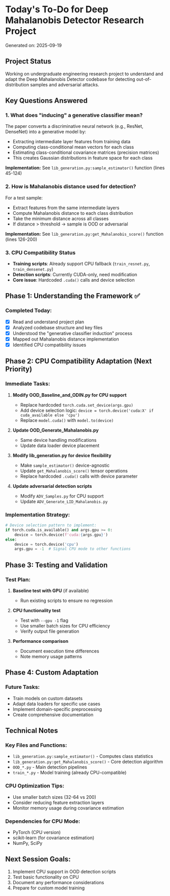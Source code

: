 # Today's To-Do for Deep Mahalanobis Detector Research Project

Generated on: 2025-09-19

## Project Status
Working on undergraduate engineering research project to understand and adapt the Deep Mahalanobis Detector codebase for detecting out-of-distribution samples and adversarial attacks.

## Key Questions Answered

### 1. What does "inducing" a generative classifier mean?
The paper converts a discriminative neural network (e.g., ResNet, DenseNet) into a generative model by:
- Extracting intermediate layer features from training data
- Computing class-conditional mean vectors for each class
- Estimating class-conditional covariance matrices (precision matrices)
- This creates Gaussian distributions in feature space for each class

**Implementation:** See `lib_generation.py:sample_estimator()` function (lines 45-124)

### 2. How is Mahalanobis distance used for detection?
For a test sample:
- Extract features from the same intermediate layers
- Compute Mahalanobis distance to each class distribution
- Take the minimum distance across all classes
- If distance > threshold → sample is OOD or adversarial

**Implementation:** See `lib_generation.py:get_Mahalanobis_score()` function (lines 126-200)

### 3. CPU Compatibility Status
- **Training scripts**: Already support CPU fallback (`train_resnet.py`, `train_densenet.py`)
- **Detection scripts**: Currently CUDA-only, need modification
- **Core issue**: Hardcoded `.cuda()` calls and device selection

## Phase 1: Understanding the Framework ✅

### Completed Today:
- [x] Read and understand project plan
- [x] Analyzed codebase structure and key files
- [x] Understood the "generative classifier induction" process
- [x] Mapped out Mahalanobis distance implementation
- [x] Identified CPU compatibility issues

## Phase 2: CPU Compatibility Adaptation (Next Priority)

### Immediate Tasks:
1. **Modify OOD_Baseline_and_ODIN.py for CPU support**
   - Replace hardcoded `torch.cuda.set_device(args.gpu)`
   - Add device selection logic: `device = torch.device('cuda:X' if cuda_available else 'cpu')`
   - Replace `model.cuda()` with `model.to(device)`

2. **Update OOD_Generate_Mahalanobis.py**
   - Same device handling modifications
   - Update data loader device placement

3. **Modify lib_generation.py for device flexibility**
   - Make `sample_estimator()` device-agnostic
   - Update `get_Mahalanobis_score()` tensor operations
   - Replace hardcoded `.cuda()` calls with device parameter

4. **Update adversarial detection scripts**
   - Modify `ADV_Samples.py` for CPU support
   - Update `ADV_Generate_LID_Mahalanobis.py`

### Implementation Strategy:
```python
# Device selection pattern to implement:
if torch.cuda.is_available() and args.gpu >= 0:
    device = torch.device(f'cuda:{args.gpu}')
else:
    device = torch.device('cpu')
    args.gpu = -1  # Signal CPU mode to other functions
```

## Phase 3: Testing and Validation

### Test Plan:
1. **Baseline test with GPU** (if available)
   - Run existing scripts to ensure no regression

2. **CPU functionality test**
   - Test with `--gpu -1` flag
   - Use smaller batch sizes for CPU efficiency
   - Verify output file generation

3. **Performance comparison**
   - Document execution time differences
   - Note memory usage patterns

## Phase 4: Custom Adaptation

### Future Tasks:
- Train models on custom datasets
- Adapt data loaders for specific use cases
- Implement domain-specific preprocessing
- Create comprehensive documentation

## Technical Notes

### Key Files and Functions:
- `lib_generation.py:sample_estimator()` - Computes class statistics
- `lib_generation.py:get_Mahalanobis_score()` - Core detection algorithm
- `OOD_*.py` - Main detection pipelines
- `train_*.py` - Model training (already CPU-compatible)

### CPU Optimization Tips:
- Use smaller batch sizes (32-64 vs 200)
- Consider reducing feature extraction layers
- Monitor memory usage during covariance estimation

### Dependencies for CPU Mode:
- PyTorch (CPU version)
- scikit-learn (for covariance estimation)
- NumPy, SciPy

## Next Session Goals:
1. Implement CPU support in OOD detection scripts
2. Test basic functionality on CPU
3. Document any performance considerations
4. Prepare for custom model training